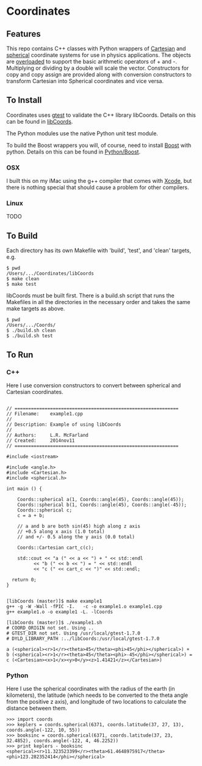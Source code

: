 # Coordinates

## Features

This repo contains C++ classes with Python wrappers of
[Cartesian](http://en.wikipedia.org/wiki/Cartesian_coordinate_system)
and
[spherical](http://en.wikipedia.org/wiki/Spherical_coordinate_system)
coordinate systems for use in physics applications. The objects are
[overloaded](http://en.wikipedia.org/wiki/Operator_overloading) to
support the basic arithmetic operators of + and -. Multiplying or
dividing by a double will scale the vector. Constructors for copy
and copy assign are provided along with conversion constructors
to transform Cartesian into Spherical coordinates and vice versa.

## To Install

Coordinates uses [gtest](https://code.google.com/p/googletest/) to
validate the C++ library libCoords. Details on this can be found
in [libCoords](libCoords/README.md##googletest).

The Python modules use the native Python unit test module.

To build the Boost wrappers you will, of course, need to install
[Boost](http://www.boost.org) with python. Details on this can be found
in [Python/Boost](Python/Boost/README.md##Boost).


### OSX

I built this on my iMac using the g++ compiler that comes with
[Xcode](https://developer.apple.com/xcode/), but there is nothing special
that should cause a problem for other compilers.

### Linux

TODO


## To Build

Each directory has its own Makefile with 'build', 'test', and 'clean'
targets, e.g.

```
$ pwd
/Users/.../Coordinates/libCoords
$ make clean
$ make test
```

libCoords must be built first. There is a build.sh script that runs
the Makefiles in all the directories in the necessary order and takes
the same make targets as above.

```
$ pwd
/Users/.../Coords/
$ ./build.sh clean
$ ./build.sh test
```


## To Run

### C++

Here I use conversion constructors to convert between spherical and
Cartesian coordinates.

```

// ============================================================
// Filename:    example1.cpp
//
// Description: Example of using libCoords
//
// Authors:     L.R. McFarland
// Created:     2014nov11
// ============================================================

#include <iostream>

#include <angle.h>
#include <Cartesian.h>
#include <spherical.h>

int main () {

    Coords::spherical a(1, Coords::angle(45), Coords::angle(45));
    Coords::spherical b(1, Coords::angle(45), Coords::angle(-45));
    Coords::spherical c;
    c = a + b;

    // a and b are both sin(45) high along z axis
    // +0.5 along x axis (1.0 total)
    // and +/- 0.5 along the y axis (0.0 total)

    Coords::Cartesian cart_c(c);

    std::cout << "a (" << a << ") + " << std::endl
	      << "b (" << b << ") = " << std::endl
	      << "c (" << cart_c << ")" << std::endl;

  return 0;
}

```

```

[libCoords (master)]$ make example1
g++ -g -W -Wall -fPIC -I.   -c -o example1.o example1.cpp
g++ example1.o -o example1 -L. -lCoords

[libCoords (master)]$ ./example1.sh
# COORD_ORIGIN not set. Using ..
# GTEST_DIR not set. Using /usr/local/gtest-1.7.0
# DYLD_LIBRARY_PATH :../libCoords:/usr/local/gtest-1.7.0

a (<spherical><r>1</r><theta>45</theta><phi>45</phi></spherical>) +
b (<spherical><r>1</r><theta>45</theta><phi>-45</phi></spherical>) =
c (<Cartesian><x>1</x><y>0</y><z>1.41421</z></Cartesian>)

```


### Python

Here I use the spherical coordinates with the radius of the earth (in kilometers), the
latitude (which needs to be converted to the theta angle from the
positive z axis), and longitude of two locations to calculate the
distance between them.

```
>>> import coords
>>> keplers = coords.spherical(6371, coords.latitude(37, 27, 13), coords.angle(-122, 10, 55))
>>> booksinc = coords.spherical(6371, coords.latitude(37, 23, 32.4852), coords.angle(-122, 4, 46.2252))
>>> print keplers - booksinc
<spherical><r>11.323523399</r><theta>61.4648975917</theta><phi>123.282352414</phi></spherical>
```
